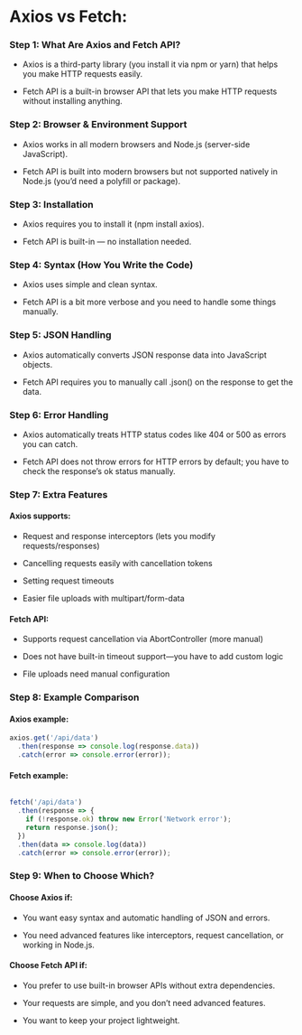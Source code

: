 # Axios vs Fetch:

### Step 1: What Are Axios and Fetch API?
- Axios is a third-party library (you install it via npm or yarn) that helps you make HTTP requests easily.

- Fetch API is a built-in browser API that lets you make HTTP requests without installing anything.

### Step 2: Browser & Environment Support
- Axios works in all modern browsers and Node.js (server-side JavaScript).

- Fetch API is built into modern browsers but not supported natively in Node.js (you’d need a polyfill or package).

### Step 3: Installation
- Axios requires you to install it (npm install axios).

- Fetch API is built-in — no installation needed.

### Step 4: Syntax (How You Write the Code)
- Axios uses simple and clean syntax.

- Fetch API is a bit more verbose and you need to handle some things manually.

### Step 5: JSON Handling
- Axios automatically converts JSON response data into JavaScript objects.

- Fetch API requires you to manually call .json() on the response to get the data.

### Step 6: Error Handling
- Axios automatically treats HTTP status codes like 404 or 500 as errors you can catch.

- Fetch API does not throw errors for HTTP errors by default; you have to check the response’s ok status manually.

### Step 7: Extra Features
#### Axios supports:

- Request and response interceptors (lets you modify requests/responses)

- Cancelling requests easily with cancellation tokens

- Setting request timeouts

- Easier file uploads with multipart/form-data

#### Fetch API:

- Supports request cancellation via AbortController (more manual)

- Does not have built-in timeout support—you have to add custom logic

- File uploads need manual configuration

### Step 8: Example Comparison
#### Axios example:

```js
axios.get('/api/data')
  .then(response => console.log(response.data))
  .catch(error => console.error(error));
  ```
#### Fetch example:

```js

fetch('/api/data')
  .then(response => {
    if (!response.ok) throw new Error('Network error');
    return response.json();
  })
  .then(data => console.log(data))
  .catch(error => console.error(error));
  ```
### Step 9: When to Choose Which?
#### Choose Axios if:

- You want easy syntax and automatic handling of JSON and errors.

- You need advanced features like interceptors, request cancellation, or working in Node.js.

#### Choose Fetch API if:

- You prefer to use built-in browser APIs without extra dependencies.

- Your requests are simple, and you don’t need advanced features.

- You want to keep your project lightweight.

